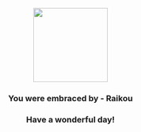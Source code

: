 <p align="center">
    <img src="https://raw.githubusercontent.com/PokeAPI/sprites/master/sprites/pokemon/243.png" width="150" height="150">
</p>
<h3 align="center">You were embraced by - <b>Raikou</b></h3>
<h3 align="center">Have a wonderful day!</h3>
